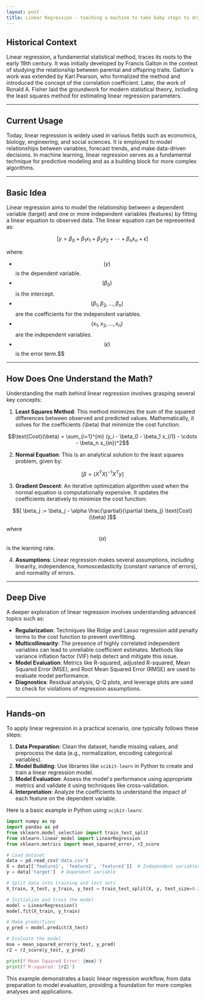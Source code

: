 ```yaml
---
layout: post
title: Linear Regression - teaching a machine to take baby steps to draw a general trend line.
---
```


## Historical Context
Linear regression, a fundamental statistical method, traces its roots to the early 19th century. It was initially developed by Francis Galton in the context of studying the relationship between parental and offspring traits. Galton's work was extended by Karl Pearson, who formalized the method and introduced the concept of the correlation coefficient. Later, the work of Ronald A. Fisher laid the groundwork for modern statistical theory, including the least squares method for estimating linear regression parameters.

---

## Current Usage
Today, linear regression is widely used in various fields such as economics, biology, engineering, and social sciences. It is employed to model relationships between variables, forecast trends, and make data-driven decisions. In machine learning, linear regression serves as a fundamental technique for predictive modeling and as a building block for more complex algorithms.

---

## Basic Idea
Linear regression aims to model the relationship between a dependent variable (target) and one or more independent variables (features) by fitting a linear equation to observed data. The linear equation can be represented as:

$$[ y = \beta_0 + \beta_1 x_1 + \beta_2 x_2 + \cdots + \beta_n x_n + \epsilon]$$

where:
- $$( y )$$ is the dependent variable.
- $$( \beta_0 )$$ is the intercept.
- $$( \beta_1, \beta_2, \ldots, \beta_n )$$ are the coefficients for the independent variables.
- $$( x_1, x_2, \ldots, x_n )$$ are the independent variables.
- $$( \epsilon )$$ is the error term.$$

---

## How Does One Understand the Math?
Understanding the math behind linear regression involves grasping several key concepts:

1. **Least Squares Method**: This method minimizes the sum of the squared differences between observed and predicted values. Mathematically, it solves for the coefficients \(\beta\) that minimize the cost function:

$$\text{Cost}(\beta) = \sum_{i=1}^{m} (y_i - \beta_0 - \beta_1 x_{i1} - \cdots - \beta_n x_{in})^2$$

2. **Normal Equation**: This is an analytical solution to the least squares problem, given by:

$$[ \beta = (X^T X)^{-1} X^T y ]$$

3. **Gradient Descent**: An iterative optimization algorithm used when the normal equation is computationally expensive. It updates the coefficients iteratively to minimize the cost function:

$$[ \beta_j := \beta_j - \alpha \frac{\partial}{\partial \beta_j} \text{Cost}(\beta) ]$$

where $$(\alpha)$$ is the learning rate.

4. **Assumptions**: Linear regression makes several assumptions, including linearity, independence, homoscedasticity (constant variance of errors), and normality of errors.

---

## Deep Dive
A deeper exploration of linear regression involves understanding advanced topics such as:

- **Regularization**: Techniques like Ridge and Lasso regression add penalty terms to the cost function to prevent overfitting.
- **Multicollinearity**: The presence of highly correlated independent variables can lead to unreliable coefficient estimates. Methods like variance inflation factor (VIF) help detect and mitigate this issue.
- **Model Evaluation**: Metrics like R-squared, adjusted R-squared, Mean Squared Error (MSE), and Root Mean Squared Error (RMSE) are used to evaluate model performance.
- **Diagnostics**: Residual analysis, Q-Q plots, and leverage plots are used to check for violations of regression assumptions.

---

## Hands-on
To apply linear regression in a practical scenario, one typically follows these steps:

1. **Data Preparation**: Clean the dataset, handle missing values, and preprocess the data (e.g., normalization, encoding categorical variables).
2. **Model Building**: Use libraries like `scikit-learn` in Python to create and train a linear regression model.
3. **Model Evaluation**: Assess the model's performance using appropriate metrics and validate it using techniques like cross-validation.
4. **Interpretation**: Analyze the coefficients to understand the impact of each feature on the dependent variable.

Here is a basic example in Python using `scikit-learn`:

```python
import numpy as np
import pandas as pd
from sklearn.model_selection import train_test_split
from sklearn.linear_model import LinearRegression
from sklearn.metrics import mean_squared_error, r2_score

# Load dataset
data = pd.read_csv('data.csv')
X = data[['feature1', 'feature2', 'feature3']]  # Independent variables
y = data['target']  # Dependent variable

# Split data into training and test sets
X_train, X_test, y_train, y_test = train_test_split(X, y, test_size=0.2, random_state=42)

# Initialize and train the model
model = LinearRegression()
model.fit(X_train, y_train)

# Make predictions
y_pred = model.predict(X_test)

# Evaluate the model
mse = mean_squared_error(y_test, y_pred)
r2 = r2_score(y_test, y_pred)

print(f'Mean Squared Error: {mse}')
print(f'R-squared: {r2}')
```

This example demonstrates a basic linear regression workflow, from data preparation to model evaluation, providing a foundation for more complex analyses and applications.